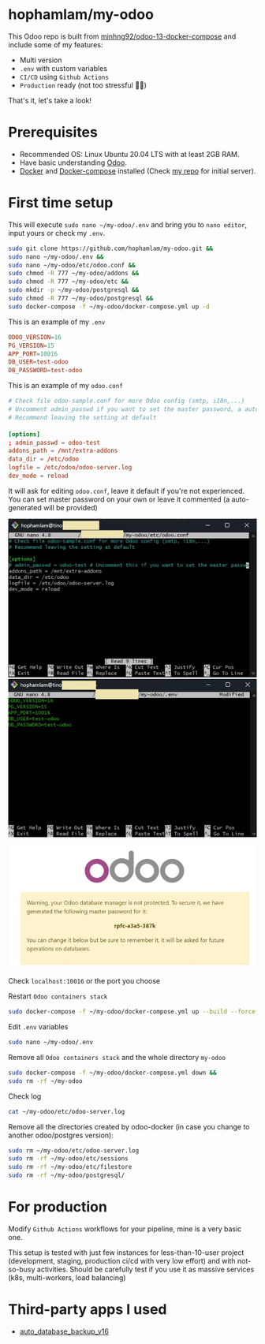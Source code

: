 # hophamlam/my-odoo

This Odoo repo is built from [minhng92/odoo-13-docker-compose](https://github.com/minhng92/odoo-13-docker-compose) and include some of my features:

- Multi version 
- `.env` with custom variables
- `CI/CD` using `Github Actions`
- `Production` ready (not too stressful 🤣🤣)

That's it, let's take a look!

# Prerequisites
- Recommended OS: Linux Ubuntu 20.04 LTS with at least 2GB RAM.
- Have basic understanding [Odoo](https://www.odoo.com/).
- [Docker](https://www.docker.com/) and [Docker-compose](https://docs.docker.com/compose/) installed (Check [my repo](https://github.com/hophamlam/initial-server) for initial server).

# First time setup

This will execute `sudo nano ~/my-odoo/.env` and bring you to `nano editor`, input yours or check my `.env`. 

```bash
sudo git clone https://github.com/hophamlam/my-odoo.git && 
sudo nano ~/my-odoo/.env && 
sudo nano ~/my-odoo/etc/odoo.conf && 
sudo chmod -R 777 ~/my-odoo/addons && 
sudo chmod -R 777 ~/my-odoo/etc && 
sudo mkdir -p ~/my-odoo/postgresql && 
sudo chmod -R 777 ~/my-odoo/postgresql && 
sudo docker-compose -f ~/my-odoo/docker-compose.yml up -d
```

This is an example of my `.env`

```conf
ODOO_VERSION=16
PG_VERSION=15
APP_PORT=10016
DB_USER=test-odoo
DB_PASSWORD=test-odoo
```

This is an example of my `odoo.conf`
```conf
# Check file odoo-sample.conf for more Odoo config (smtp, i18n,...)
# Uncomment admin_passwd if you want to set the master password, a auto-generated password will provided at start-up if comment this line
# Recommend leaving the setting at default 

[options]
; admin_passwd = odoo-test 
addons_path = /mnt/extra-addons
data_dir = /etc/odoo
logfile = /etc/odoo/odoo-server.log
dev_mode = reload
```

It will ask for editing `odoo.conf`, leave it default if you're not experienced. You can set master password on your own or leave it commented (a auto-generated will be provided)

![Alt text](screenshots/odoo.conf.jpg)
![Alt text](screenshots/.env.jpg)



![Alt text](screenshots/master-password.jpg)

Check `localhost:10016` or the port you choose


Restart `Odoo containers stack`

```bash
sudo docker-compose -f ~/my-odoo/docker-compose.yml up --build --force-recreate -d
```

Edit `.env` variables

```bash
sudo nano ~/my-odoo/.env
```

Remove all `Odoo containers stack` and the whole directory `my-odoo`

```bash
sudo docker-compose -f ~/my-odoo/docker-compose.yml down && 
sudo rm -rf ~/my-odoo
```

Check log
```bash
cat ~/my-odoo/etc/odoo-server.log
```

Remove all the directories created by odoo-docker (in case you change to another odoo/postgres version):
```bash
sudo rm ~/my-odoo/etc/odoo-server.log
sudo rm -rf ~/my-odoo/etc/sessions
sudo rm -rf ~/my-odoo/etc/filestore
sudo rm -rf ~/my-odoo/postgresql/
```

# For production

Modify `Github Actions` workflows for your pipeline, mine is a very basic one.

This setup is tested with just few instances for less-than-10-user project (development, staging, production ci/cd with very low effort) and with not-so-busy activities. Should be carefully test if you use it as massive services (k8s, multi-workers, load balancing)

# Third-party apps I used

- [auto_database_backup_v16](https://apps.odoo.com/apps/modules/16.0/auto_database_backup/)